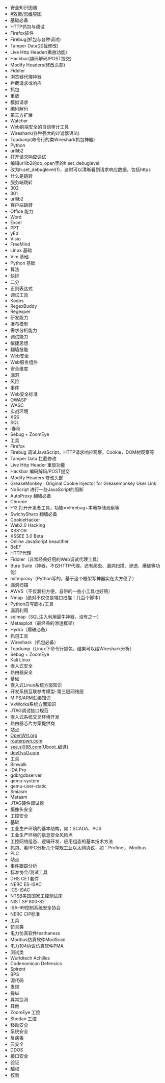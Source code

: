 - 安全知识图谱
- [#效能/思维导图](https://www.wolai.com/bZsW8dB2VWEAjThHoMwjfw)
- 基础必备
- HTTP抓包与调试
- Firefox插件
- Firebug(抓包与各种调试)
- Tamper Data(拦截修改)
- Live Http Header(重放功能)
- Hackbar(编码解码/POST提交)
- Modify Headers(修改头部)
- Fiddler
- 浏览器代理神器
- 拦截请求或响应
- 抓包
- 重放
- 模拟请求
- 编码解码
- 第三方扩展
- Watcher
- Web前端安全的自动审计工具
- Wireshark(各种强大的过滤器语法)
- Tcpdump(命令行的类Wireshark抓包神器)
- Python
- urllib2
- 打开请求响应调试
- 编辑urllib2的do_open里的h.set_debuglevel
- 改为h.set_debuglevel(1)，这时可以清晰看到请求响应数据，包括https
- 什么是跳转
- 服务端跳转
- 302
- 301
- urllib2
- 客户端跳转
- Office 能力
- Word
- Excel
- PPT
- yEd
- Visio
- FreeMind
- Linux 基础
- Vim 基础
- Python 基础
- 算法
- 快排
- 二分
- 正则表达式
- 调试工具
- Kodos
- RegexBuddy
- Regexper
- 研发能力
- 瀑布模型
- 需求分析能力
- 调试能力
- 敏捷思想
- 翻墙技能
- Web安全
- Web服务组件
- 安全维度
- 漏洞
- 风险
- 事件
- Web安全标准
- OWASP
- WASC
- 实战环境
- XSS
- SQL
- i春秋
- Sebug + ZoomEye
- 工具
- Firefox
- Firebug 调试JavaScript，HTTP请求响应观察，Cookie，DOM树观察等
- Tamper Data 拦截修改
- Live Http Header 重放功能
- Hackbar 编码解码/POST提交
- Modify Headers 修改头部
- GreaseMonkey : Original Cookie Injector for Greasemonkey User Link
- NoScript 进行一些JavaScript的阻断
- AutoProxy 翻墙必备
- Chrome
- F12 打开开发者工具，功能==Firebug+本地存储观察等
- SwichySharp 翻墙必备
- CookieHacker
- Web2.0 Hacking
- XSS'OR
- XSSEE 3.0 Beta
- Online JavaScript beautifier
- BeEF
- HTTP代理
- Fiddler（非常经典好用的Web调试代理工具）
- Burp Suite（神器，不仅HTTP代理，还有爬虫、漏洞扫描、渗透、爆破等功能）
- mitmproxy（Python写的，基于这个框架写神器实在太方便了）
- 漏洞扫描
- AWVS（不仅漏扫方便，自带的一些小工具也好用）
- Nmap（绝对不仅仅是端口扫描！几百个脚本）
- Python自写脚本/工具
- 漏洞利用
- sqlmap（SQL注入利用最牛神器，没有之一）
- Metasploit（最经典的渗透框架）
- Hydra（爆破必备）
- 抓包工具
- Wireshark（抓包必备）
- Tcpdump（Linux下命令行抓包，结果可以给Wireshark分析）
- Sebug + ZoomEye
- Kali Linux
- 嵌入式安全
- 路由器安全
- 基础
- 嵌入式Linux系统方面知识
- 开发系统互联参考模型-第三层网络层
- MIPS/ARM汇编知识
- VxWorks系统方面知识
- JTAG调试接口规范
- 嵌入式系统交叉环境开发
- 路由器芯片方案提供商
- 站点
- <a href="[http://OpenWrt.org](http://OpenWrt.org)">OpenWrt.org</a>
- <a href="[http://routerpwn.com](http://routerpwn.com)">routerpwn.com</a>
- <a href="[http://see.sl088.com](http://see.sl088.com)">see.sl088.com</a>(Uboot_编译)
- <a href="[http://devttys0.com](http://devttys0.com)">devttys0.com</a>
- 工具
- Binwalk
- IDA Pro
- gdb/gdbserver
- qemu-system
- qemu-user-static
- Smiasm
- Metasm
- JTAG硬件调试器
- 摄像头安全
- 工控安全
- 基础
- 工业生产环境的基本结构，如：SCADA、PCS
- 工业生产环境的信息安全风险点
- 工控网络组态、逻辑开发、应用组态的基本技术方法
- 抓包、看RFC分析几个常规工业以太网协议，如：Profinet、Modbus
- PLC
- 站点
- 事件跟踪分析
- 标准协会/测试工具
- DHS CET套件
- NERC ES-ISAC
- ICS-ISAC
- NTSB美国国家工控测试床
- NIST SP 800-82
- ISA-99控制系统安全协会
- NERC CIP标准
- 工具
- 仿真类
- 电力仿真软件testhaness
- Modbus仿真软件ModScan
- 电力104协议仿真软件PMA
- 测试类
- Wurldtech Achilles
- Codenomicon Defensics
- Spirent
- BPS
- 源代码
- 发现
- 操纵
- 异常监测
- 其他
- ZoomEye 工控
- Shodan 工控
- 移动安全
- 系统安全
- 反病毒
- 云安全
- DDOS
- 接口安全
- 验证
- 越权
- 校验